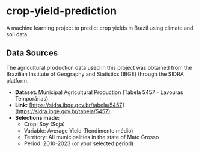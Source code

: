 # crop-yield-prediction
A machine learning project to predict crop yields in Brazil using climate and soil data.

## Data Sources

The agricultural production data used in this project was obtained from the Brazilian Institute of Geography and Statistics (IBGE) through the SIDRA platform.

- **Dataset:** Municipal Agricultural Production (Tabela 5457 - Lavouras Temporárias).
- **Link:** [https://sidra.ibge.gov.br/tabela/5457](https://sidra.ibge.gov.br/tabela/5457)
- **Selections made:**
    - Crop: Soy (Soja)
    - Variable: Average Yield (Rendimento médio)
    - Territory: All municipalities in the state of Mato Grosso
    - Period: 2010-2023 (or your selected period)